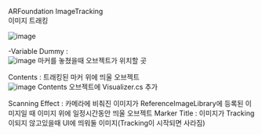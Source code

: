 ARFoundation ImageTracking
<br>이미지 트래킹

![image](https://user-images.githubusercontent.com/26645827/209616237-138ee880-2014-4963-8213-d76b4bd37b84.png)

-Variable
Dummy : 
<br>![image](https://user-images.githubusercontent.com/26645827/209616265-c2aaeea3-e89e-4897-910f-bdcd41854de7.png)
마커를 놓쳤을때 오브젝트가 위치할 곳

Contents : 
트래킹된 마커 위에 띄울 오브젝트
<br>![image](https://user-images.githubusercontent.com/26645827/209616152-46dd9678-8632-40a6-843f-36cf98b1015a.png)
Contents 오브젝트에 Visualizer.cs 추가

Scanning Effect : 카메라에 비춰진 이미지가 ReferenceImageLibrary에 등록된 이미지일 때 이미지 위에 일정시간동안 띄울 오브젝트
Marker Title : 이미지가 Tracking이되지 않고있을때 UI에 띄워둘 이미지(Tracking이 시작되면 사라짐)

